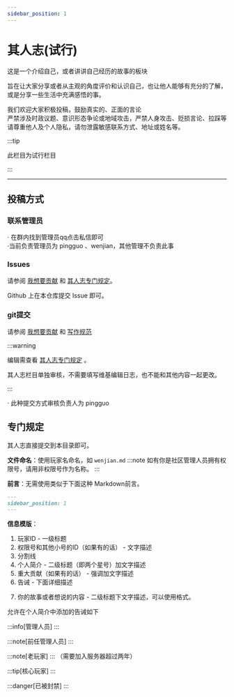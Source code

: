 ```yaml
---
sidebar_position: 1
---
```


# 其人志(试行)

这是一个介绍自己，或者讲讲自己经历的故事的板块

旨在让大家分享或者从主观的角度评价和认识自己，也让他人能够有充分的了解，或是分享一些生活中充满感悟的事。

我们欢迎大家积极投稿，鼓励真实的、正面的言论  
严禁涉及时政议题、意识形态争论或地域攻击，严禁人身攻击、贬损言论、拉踩等  
请尊重他人及个人隐私，请勿泄露敏感联系方式、地址或姓名等。

:::tip

此栏目为试行栏目

:::

***

## 投稿方式

### 联系管理员

· 在群内找到管理员qq点击私信即可  
·当前负责管理员为 pingguo 、wenjian，其他管理不负责此事

### Issues

请参阅 [我想要贡献](https://wiki.redstarmc.top/contribute/i-want-to-contribute) 和 [其人志专门规定](#专门规定)。

Github 上在本仓库提交 Issue 即可。

### git提交

请参阅 [我想要贡献](https://wiki.redstarmc.top/contribute/i-want-to-contribute) 和 [写作规范](https://wiki.redstarmc.top/contribute/wiki-writing-standards)

:::warning

编辑需查看 [其人志专门规定](#专门规定) 。

其人志栏目单独审核，不需要填写维基编辑日志，也不能和其他内容一起更改。

:::

· 此种提交方式审核负责人为 pingguo

## 专门规定

其人志直接提交到本目录即可。

**文件命名**：使用玩家名命名，如 `wenjian.md`
:::note
如有你是社区管理人员拥有权限号，请用非权限号作为名称。
:::

**前言**：无需使用类似于下面这种 Markdown前言。
```markdown
---
sidebar_position: 1
---
```

**信息模版**：
1. 玩家ID - 一级标题
2. 权限号和其他小号的ID（如果有的话） - 文字描述
3. 分割线 
4. 个人简介 - 二级标题（即两个星号）加文字描述
5. 重大贡献（如果有的话） - 强调加文字描述
6. 告诫 - 下面详细描述
<!----- 7. 任职经历（如果是社区管理人员的话） - 文字描述 ------>
7. 你的故事或者想说的内容 - 二级标题下文字描述，可以使用格式。

允许在个人简介中添加的告诫如下

:::info[管理人员]
:::

:::note[前任管理人员]
:::

:::note[老玩家]
:::
（需要加入服务器超过两年）

:::tip[核心玩家]
:::

:::danger[已被封禁]
:::




